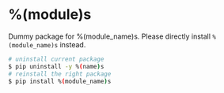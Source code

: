 # %(module)s

Dummy package for %(module_name)s.
Please directly install `%(module_name)s` instead.

```sh
# uninstall current package
$ pip uninstall -y %(name)s
# reinstall the right package
$ pip install %(module_name)s
```
